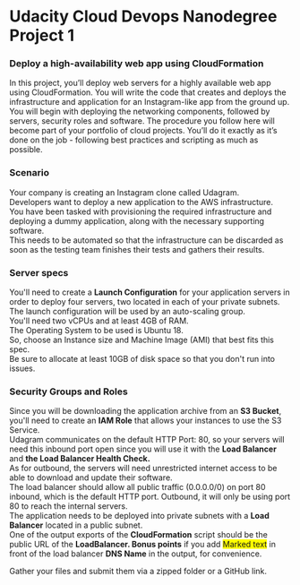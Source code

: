 # Udacity Cloud Devops Nanodegree Project 1
### Deploy a high-availability web app using CloudFormation

In this project, you’ll deploy web servers for a highly available web app using CloudFormation. You will write the code that creates and deploys the infrastructure and application for an Instagram-like app from the ground up. You will begin with deploying the networking components, followed by servers, security roles and software. The procedure you follow here will become part of your portfolio of cloud projects. You’ll do it exactly as it’s done on the job - following best practices and scripting as much as possible.

### Scenario
Your company is creating an Instagram clone called Udagram.         
Developers want to deploy a new application to the AWS infrastructure.          
You have been tasked with provisioning the required infrastructure and deploying a dummy application, along with the necessary supporting software.         
This needs to be automated so that the infrastructure can be discarded as soon as the testing team finishes their tests and gathers their results.

### Server specs

You'll need to create a **Launch Configuration** for your application servers in order to deploy four servers, two located in each of your private subnets.         
The launch configuration will be used by an auto-scaling group.         
You'll need two vCPUs and at least 4GB of RAM.              
The Operating System to be used is Ubuntu 18.             
So, choose an Instance size and Machine Image (AMI) that best fits this spec.           
Be sure to allocate at least 10GB of disk space so that you don't run into issues.          

### Security Groups and Roles

Since you will be downloading the application archive from an **S3 Bucket**, you'll need to create an **IAM Role** that allows your instances to use the S3 Service.      
Udagram communicates on the default HTTP Port: 80, so your servers will need this inbound port open since you will use it with the **Load Balancer** and **the Load Balancer Health Check.**            
As for outbound, the servers will need unrestricted internet access to be able to download and update their software.         
The load balancer should allow all public traffic (0.0.0.0/0) on port 80 inbound, which is the default HTTP port. Outbound, it will only be using port 80 to reach the internal servers.          
The application needs to be deployed into private subnets with a **Load Balancer** located in a public subnet.          
One of the output exports of the **CloudFormation** script should be the public URL of the **LoadBalancer. Bonus points** if you add <span style="background-color: #FFFF00">Marked text</span> in front of the load balancer **DNS Name** in the output, for convenience.         

Gather your files and submit them via a zipped folder or a GitHub link.
